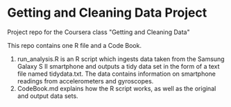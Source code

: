 # Getting and Cleaning Data Project
Project repo for the Coursera class "Getting and Cleaning Data"

This repo contains one R file and a Code Book.

1. run_analysis.R is an R script which ingests data taken from the Samsung Galaxy S II smartphone and outputs a tidy data set in the form of a text file named tidydata.txt. The data contains information on smartphone readings from accelerometers and gyroscopes.  
2. CodeBook.md explains how the R script works, as well as the original and output data sets.
